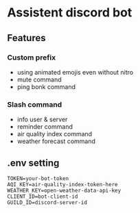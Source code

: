 # Assistent discord bot

## Features
### Custom prefix
* using animated emojis even without nitro
* mute command
* ping bonk command

### Slash command
* info user & server
* reminder command
* air quality index command
* weather forecast command

## .env setting
```
TOKEN=your-bot-token
AQI_KEY=air-quality-index-token-here
WEATHER_KEY=open-weather-data-api-key
CLIENT_ID=bot-client-id
GUILD_ID=discord-server-id
```